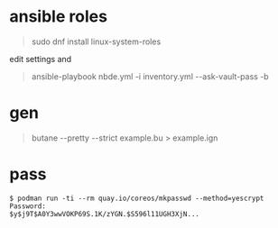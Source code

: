 # ansible roles

> sudo dnf install linux-system-roles

edit settings and

> ansible-playbook nbde.yml -i inventory.yml --ask-vault-pass -b

# gen

> butane --pretty --strict example.bu > example.ign



# pass

```
$ podman run -ti --rm quay.io/coreos/mkpasswd --method=yescrypt
Password:
$y$j9T$A0Y3wwVOKP69S.1K/zYGN.$S596l11UGH3XjN...
```